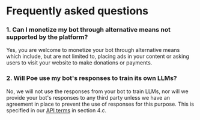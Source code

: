 # Frequently asked questions

### 1. Can I monetize my bot through alternative means not supported by the platform?

Yes, you are welcome to monetize your bot through alternative means which include, but are not limited to, placing ads in your content or asking users to visit your website to make donations or payments.

### 2. Will Poe use my bot's responses to train its own LLMs?

No, we will not use the responses from your bot to train LLMs, nor will we provide your bot's responses to any third party unless we have an agreement in place to prevent the use of responses for this purpose. This is specified in our [API terms](https://poe.com/api\_terms) in section 4.c.
